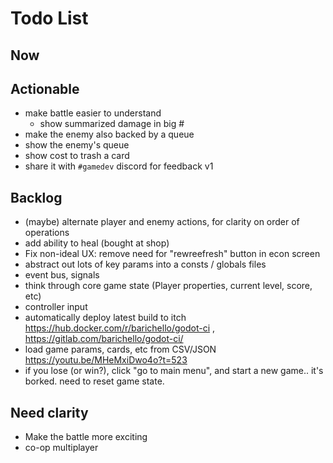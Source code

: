 # Todo List

## Now


## Actionable

- make battle easier to understand
  - show summarized damage in big #
- make the enemy also backed by a queue
- show the enemy's queue
- show cost to trash a card
- share it with `#gamedev` discord for feedback v1

## Backlog

- (maybe) alternate player and enemy actions, for clarity on order of operations
- add ability to heal (bought at shop)
- Fix non-ideal UX:  remove need for "rewreefresh" button in econ screen
- abstract out lots of key params into a consts / globals files
- event bus, signals
- think through core game state (Player properties, current level, score, etc)
- controller input
- automatically deploy latest build to itch  https://hub.docker.com/r/barichello/godot-ci , https://gitlab.com/barichello/godot-ci/
- load game params, cards, etc from CSV/JSON https://youtu.be/MHeMxiDwo4o?t=523
- if you lose (or win?), click "go to main menu", and start a new game.. it's borked. need to reset game state.

## Need clarity

- Make the battle more exciting
- co-op multiplayer

